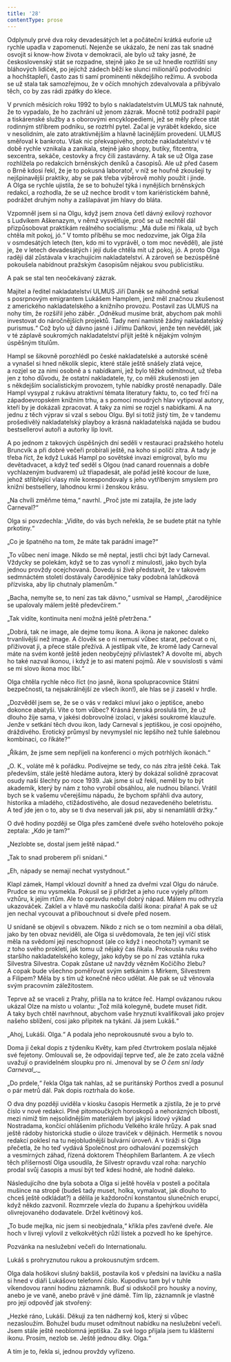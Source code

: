 ```yaml
---
title: '28'
contentType: prose
---
```


  

Odplynuly prvé dva roky devadesátých let a počáteční krátká eufo­rie už rychle upadla v zapomenutí. Nejenže se ukázalo, že není zas tak snadné osvojit si know-how života v demokracii, ale bylo už taky jasné, že československý stát se rozpadne, stejně jako že se už hnedle roztříští sny bláhových lidiček, po jejichž zádech běží ke slunci milionářů podvodníci a hochštapleři, často zas ti samí prominenti někdejšího režimu. A svoboda se už stala tak samozřejmou, že v očích mnohých zdevalvovala a přibývalo těch, co by zas rádi zpátky do klece.

V prvních měsících roku 1992 to bylo s nakladatelstvím ULMUS tak nahnuté, že to vypadalo, že ho zachrání už jenom zázrak. Mocně totiž podražil papír a tiskárenské služby a s oborovými encyklopediemi, jež se měly přece stát rodinným stříbrem podniku, se roztrhl pytel. Začal je vyrábět kdekdo, sice v nesolidním, ale zato atraktivnějším a hlavně lacinějším provedení. ULMUS směřoval k bankrotu. Však nic překvapivého, protože nakladatelství v té době rychle vznikala a zanikala, stejně jako shopy, butiky, fitcentra, sexcentra, sekáče, cestovky a frcy čili zastavárny. A tak se už Olga zase rozhlížela po redakcích brněnských deníků a časopisů. Ale už před časem o Brně kdosi řekl, že je to pokusná laboratoř, v níž se houfně zkoušejí ty nejšpinavější praktiky, aby se pak třeba výběrově mohly použít i jinde. A Olga se rychle ujistila, že se to bohužel týká i nynějších brněnských redakcí, a rozhodla, že se už nechce brodit v tom kariéristickém bahně, podrážet druhým nohy a zašlapávat jim hlavy do bláta.

Vzpomněl jsem si na Olgu, když jsem znova četl dávný exilový rozhovor s Ludvíkem Aškenazym, v němž vysvětluje, proč se už nechtěl dál přizpůsobovat praktikám reálného socialismu: „Má duše mi říkala, už bych chtěla mít pokoj, jó.“ V tomto příběhu se moc nedozvíme, jak Olga žila v osmdesátých letech (ten, kdo mi to vyprávěl, o tom moc nevěděl), ale jisté je, že v letech devadesátých i její duše chtěla mít už pokoj, jó. A proto Olga raději dál zůstávala v krachujícím nakladatelství. A zároveň se bezúspěšně pokoušela nabídnout pražským časopisům nějakou svou publicistiku.

A pak se stal ten neočekávaný zázrak.

Majitel a ředitel nakladatelství ULMUS Jiří Daněk se náhodně setkal s posrpnovým emigrantem Lukášem Hamplem, jenž měl značnou zkušenost z amerického nakladatelského a knižního provozu. Postavil zas ULMUS na nohy tím, že rozšířil jeho záběr. „Odněkud musíme brát, abychom pak mohli investovat do náročnějších projektů. Tady není namístě žádný nakladatelský purismus.“ Což bylo už dávno jasné i Jiřímu Daňkovi, jenže ten nevěděl, jak v té záplavě soukromých nakladatelství přijít ještě k nějakým volným úspěšným titulům.

Hampl se šikovně porozhlédl po české nakladatelské a autorské scéně a vynašel si hned několik slepic, které stále ještě snášely zlatá vejce, a rozjel se za nimi osobně a s nabídkami, jež bylo těžké odmítnout, už třeba jen z toho důvodu, že ostatní nakladatele, ty, co měli zkušenosti jen s někdejším socialistickým provozem, tyhle nabídky prostě nenapadly. Dále Hampl vysypal z rukávu atraktivní témata literatury faktu, to, co teď frčí na západoevropském knižním trhu, a s pomocí moudrých hlav vytipoval autory, kteří by je dokázali zpracovat. A taky za nimi se rozjel s nabídkami. A na jednu z těch výprav si vzal s sebou Olgu. Byl si totiž jistý tím, že v tandemu prošedivělý nakladatelský playboy a krásná nakladatelská najáda se budou bestselleroví autoři a autorky líp lovit.

A po jednom z takových úspěšných dní seděli v restauraci pražského hotelu Bruncvík a při dobré večeři probírali ještě, na koho si políčí zítra. A tady je třeba říct, že když Lukáš Hampl po sovětské invazi emigroval, bylo mu devětadvacet, a když teď seděl s Olgou (nad canard rouennais a dobře vychlazeným budvarem) už třiapadesát, ale pořád ještě kocour de luxe, jehož stříbřející vlasy mile korespondovaly s jeho vytříbeným smyslem pro knižní bestsellery, lahodnou krmi i ženskou krásu.

„Na chvíli změňme téma,“ navrhl. „Proč jste mi zatajila, že jste lady Carneval?“

Olga si povzdechla: „Vidíte, do vás bych neřekla, že se budete ptát na tyhle prkotiny.“

„Co je špatného na tom, že máte tak parádní image?“

„To vůbec není image. Nikdo se mě neptal, jestli chci být lady Carneval. Vždycky se polekám, když se to zas vynoří z minulosti, jako bych byla jednou provždy ocejchovaná. Dovedu si živě představit, že v takovém sedmnáctém století dostávaly čarodějnice taky podobná lahůdková přízviska, aby líp chutnaly plamenům.“

„Bacha, nemylte se, to není zas tak dávno,“ usmíval se Hampl, „čarodějnice se upalovaly málem ještě předevčírem.“

„Tak vidíte, kontinuita není možná ještě přetržena.“

„Dobrá, tak ne image, ale dejme tomu ikona. A ikona je nakonec daleko trvanlivější než image. A člověk se o ni nemusí vůbec starat, pečovat o ni, přiživovat ji, a přece stále přežívá. A jestlipak víte, že kromě lady Carneval máte na svém kontě ještě jeden neobyčejný přívlastek? A dovolte mi, abych ho také nazval ikonou, i když je to asi matení pojmů. Ale v souvislosti s vámi se mi slovo ikona moc líbí.“

Olga chtěla rychle něco říct (no jasně, ikona spolupracovnice Státní bezpečnosti, ta nejsakrálnější ze všech ikon!), ale hlas se jí zasekl v hrdle.

„Dozvěděl jsem se, že se o vás v redakci mluví jako o jeptišce, anebo dokonce abatyši. Víte o tom vůbec? Krásná ženská proslulá tím, že už dlouho žije sama, v jakési dobrovolné izolaci, v jakési soukromé klauzuře. Jenže v setkání těch dvou ikon, lady Carneval s jeptiškou, je cosi opojného, dráždivého. Erotický průmysl by nevymyslel nic lepšího než tuhle šalebnou kombinaci, co říkáte?“

„Říkám, že jsme sem nepřijeli na konferenci o mých potrhlých ikonách.“

„O. K., voláte mě k pořádku. Podívejme se tedy, co nás zítra ještě čeká. Tak především, stále ještě hledáme autora, který by dokázal solidně zpracovat osudy naší šlechty po roce 1939. Jak jsme si už řekli, neměl by to být akademik, který by nám z toho vyrobil obsáhlou, ale nudnou bilanci. Vrátil bych se k vašemu včerejšímu nápadu, že bychom spřáhli dva autory, historika a mladého, ctižádostivého, ale dosud nezavedeného beletristu. A teď jde jen o to, aby se ti dva neservali jak psi, aby si nenamlátili držky.“

O dvě hodiny později se Olga přes zamčené dveře svého hotelového pokoje zeptala: „Kdo je tam?“

„Nezlobte se, dostal jsem ještě nápad.“

„Tak to snad proberem při snídani.“

„Eh, nápady se nemají nechat vystydnout.“

Klapl zámek, Hampl vklouzl dovnitř a hned za dveřmi vzal Olgu do náruče. Prudce se mu vysmekla. Pokusil se ji přidržet a jeho ruce vyjely přitom vzhůru, k jejím rtům. Ale to opravdu nebyl dobrý nápad. Málem mu odhryzla ukazováček. Zaklel a v hlavě mu naskočila další ikona: piraňa! A pak se už jen nechal vycouvat a přibouchnout si dveře před nosem.

U snídaně se objevil s obvazem. Nikdo z nich se o tom nezmínil a oba dělali, jako by ten obvaz neviděli, ale Olga si uvědomovala, že ten její vlčí stisk měla na svědomí její neschopnost (ale co když i neochota?) vymanit se z toho svého prokletí, jak tomu už nějaký čas říkala. Prokousla ruku svého staršího nakladatelského kolegy, jako kdyby se po ní zas vztáhla ruka Silvestra Silvestra. Copak zůstane už navždy vězněm Kočičího žlebu? A copak bude všechno poměřovat svým setkáním s Mirkem, Silvestrem a Filipem? Měla by s tím už konečně něco udělat. Ale pak se už věnovala svým pracovním záležitostem.

Teprve až se vraceli z Prahy, přišla na to krátce řeč. Hampl ovázanou rukou ukázal Olze na místo u volantu: „Tož milá kolegyně, budete muset řídit. A taky bych chtěl navrhnout, abychom vaše hryznutí kvalifikovali jako projev našeho sblížení, cosi jako přípitek na tykání. Já jsem Lukáš.“

„Ahoj, Lukáši. Olga.“ A podala jeho neprokousnuté svou a bylo to.

Doma ji čekal dopis z týdeníku Květy, kam před čtvrtrokem poslala nějaké své fejetony. Omlouvali se, že odpovídají teprve teď, ale že zato zcela vážně uvažují o pravidelném sloupku pro ni. Jmenoval by se _O_ _čem sní lady Carneval__._

„Do prdele,“ řekla Olga tak nahlas, až se puritánský Porthos zvedl a posunul o pár metrů dál. Pak dopis roztrhala do koše.

O dva dny později uviděla v kiosku časopis Hermetik a zjistila, že je to prvé číslo v nové redakci. Plné pitomoučkých horoskopů a nehorázných blbostí, mezi nimiž tím nejsolidnějším materiálem byl jakýsi lidový výklad Nostradama, končící ohlášením příchodu Velkého krále hrůzy. A pak snad ještě rádoby historická studie o úloze traviček v dějinách. Hermetik s novou redakcí poklesl na tu nejobludnější bulvární úroveň. A v tiráži si Olga přečetla, že ho teď vydává Společnost pro odhalování pozemských a vesmírných záhad, řízená doktorem Théophilem Barlantem. A ze všech těch příšerností Olga usoudila, že Silvestr opravdu vzal roha: narychlo prodal svůj časopis a musí být teď kdesi hodně, ale hodně daleko.

Následujícího dne byla sobota a Olga si ještě hověla v posteli a počítala mušince na stropě (budeš tady muset, holka, vymalovat, jak dlouho to chceš ještě odkládat?) a dělila je každoroční konstantou slunečních erupcí, když někdo zazvonil. Rozmrzele vlezla do županu a špehýrkou uviděla olivrejovaného dodavatele. Držel květinový koš.

„To bude mejlka, nic jsem si neobjednala,“ křikla přes zavřené dveře. Ale hoch v livreji vylovil z velkokvětých růží lístek a pozvedl ho ke špehýrce.

Pozvánka na neslužební večeři do Internationalu.

Lukáš s prohryznutou rukou a prokousnutým srdcem.

Olga dala hošíkovi slušný bakšiš, postavila koš v předsíni na lavičku a našla si hned v diáři Lukášovo telefonní číslo. Kupodivu tam byl v tuhle víkendovou ranní hodinu záznamník. Buď si odskočil pro housky a noviny, anebo je ve vaně, anebo právě v jiné dámě. Tím líp, záznamník je vlastně pro její odpověď jak stvořený:

„Hezké ráno, Lukáši. Děkuji za ten nádherný koš, který si vůbec nezasloužím. Bohužel budu muset odmítnout nabídku na neslužební večeři. Jsem stále ještě neoblomná jeptiška. Za své logo přijala jsem tu klášterní ikonu. Prosím, nezlob se. Ještě jednou díky. Olga.“

A tím je to, řekla si, jednou provždy vyřízeno.
